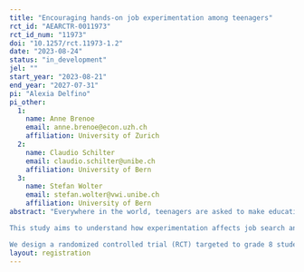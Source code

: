 ```yaml
---
title: "Encouraging hands-on job experimentation among teenagers"
rct_id: "AEARCTR-0011973"
rct_id_num: "11973"
doi: "10.1257/rct.11973-1.2"
date: "2023-08-24"
status: "in_development"
jel: ""
start_year: "2023-08-21"
end_year: "2027-07-31"
pi: "Alexia Delfino"
pi_other:
  1:
    name: Anne Brenoe
    email: anne.brenoe@econ.uzh.ch
    affiliation: University of Zurich
  2:
    name: Claudio Schilter
    email: claudio.schilter@unibe.ch
    affiliation: University of Bern
  3:
    name: Stefan Wolter
    email: stefan.wolter@vwi.unibe.ch
    affiliation: University of Bern
abstract: "Everywhere in the world, teenagers are asked to make educational choices which will have long-term consequences on their career trajectories and opportunities. Across OECD countries, students between 10 and 14 years old are asked to choose what school track to follow. While this choice is influenced by a number of people, tools which empower students to make a more informed choice are uncommon. 
This study aims to understand how experimentation affects job search and career choices. We hypothesize that encouraging teenagers’ experimentation of different occupations will affect their job search and ultimately help them make better choices for their career. To the best of our knowledge, this will be the first study to examine how (forced) experimentation in a real-life work environment can affect students’ job search and, perhaps, their long-term career choices.
We design a randomized controlled trial (RCT) targeted to grade 8 students in Switzerland, of whom most will start an apprenticeship after compulsory education (i.e., after 9th grade). The intervention consists in enabling students to experience the real work environment in occupations they have not considered before. We collaborate with schools and firms. The intervention is part of a one-day school event where students visit 4-5 local firms to hear and learn about apprenticeships they have signed up for. For the project, we will introduce experimental variation in the type of occupations that a student experiences during these visits at the local firms."
layout: registration
---
```


